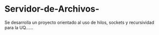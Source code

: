 # Servidor-de-Archivos-
Se desarrolla un proyecto orientado al uso de hilos, sockets y recursividad para la UQ......
